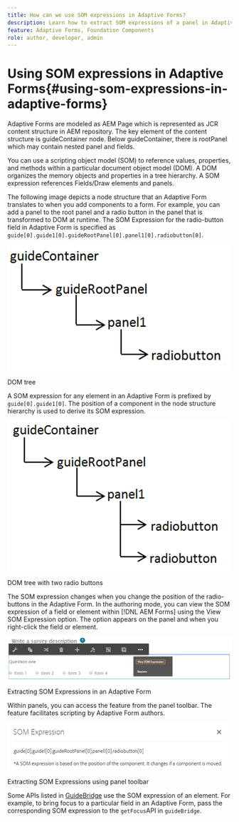 ```yaml
---
title: How can we use SOM expressions in Adaptive Forms?
description: Learn how to extract SOM expressions of a panel in Adaptive Forms.
feature: Adaptive Forms, Foundation Components
role: author, developer, admin
---
```


# Using SOM expressions in Adaptive Forms{#using-som-expressions-in-adaptive-forms}

Adaptive Forms are modeled as AEM Page which is represented as JCR content structure in AEM repository. The key element of the content structure is guideContainer node. Below guideContainer, there is rootPanel which may contain nested panel and fields.

You can use a scripting object model (SOM) to reference values, properties, and methods within a particular document object model (DOM). A DOM organizes the memory objects and properties in a tree hierarchy. A SOM expression references Fields/Draw elements and panels.

The following image depicts a node structure that an Adaptive Form translates to when you add components to a form. For example, you can add a panel to the root panel and a radio button in the panel that is transformed to DOM at runtime. The SOM Expression for the radio-button field in Adaptive Form is specified as `guide[0].guide1[0].guideRootPanel[0].panel1[0].radiobutton[0]`.

![DOM tree](assets/hierarchy.png)

DOM tree

A SOM expression for any element in an Adaptive Form is prefixed by `guide[0].guide1[0]`. The position of a component in the node structure hierarchy is used to derive its SOM expression.

![DOM tree with two radio buttons](assets/hierarchy_radio_button.png)

DOM tree with two radio buttons

The SOM expression changes when you change the position of the radio-buttons in the Adaptive Form. In the authoring mode, you can view the SOM expression of a field or element within [!DNL AEM Forms] using the View SOM Expression option. The option appears on the panel and when you right-click the field or element. 

![Extracting SOM Expressions in an Adaptive Form](assets/som-expressions.png)

Extracting SOM Expressions in an Adaptive Form

Within panels, you can access the feature from the panel toolbar. The feature facilitates scripting by Adaptive Form authors.

![Extracting SOM Expressions using panel toolbar](assets/som-expression.png)

Extracting SOM Expressions using panel toolbar

Some APIs listed in [GuideBridge](https://helpx.adobe.com/aem-forms/6/javascript-api/GuideBridge.html) use the SOM expression of an element. For example, to bring focus to a particular field in an Adaptive Form, pass the corresponding SOM expression to the `getFocus`API in `guideBridge`.  

